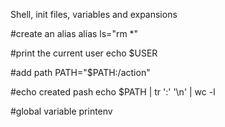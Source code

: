 Shell, init files, variables and expansions

#create an alias
alias ls="rm *"

#print the current user
echo $USER

#add path
PATH="$PATH:/action"

#echo created pash
echo $PATH | tr ':' '\n' | wc -l

#global variable
printenv
